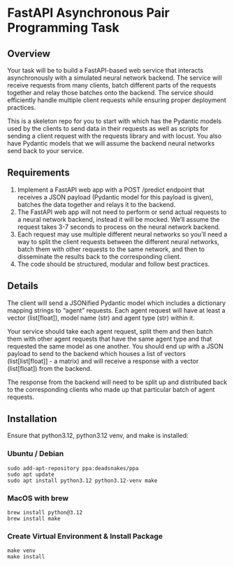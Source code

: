 # FastAPI Asynchronous Pair Programming Task

## Overview
Your task will be to build a FastAPI-based web service that interacts asynchronously with a simulated neural network 
backend. The service will receive requests from many clients, batch different parts of the requests together and relay 
those batches onto the backend. The service should efficiently handle multiple client requests while ensuring proper 
deployment practices.

This is a skeleton repo for you to start with which has the Pydantic models used by the clients to send data in their 
requests as well as scripts for sending a client request with the requests library and with locust. You also have 
Pydantic models that we will assume the backend neural networks send back to your service.

## Requirements
1. Implement a FastAPI web app with a POST /predict endpoint that receives a JSON payload (Pydantic model for this 
payload is given), batches the data together and relays it to the backend.
2. The FastAPI web app will not need to perform or send actual requests to a neural network backend, instead it will be 
mocked. We’ll assume the request takes 3-7 seconds to process on the neural network backend. 
3. Each request may use multiple different neural networks so you’ll need a way to split the client requests between 
the different neural networks, batch them with other requests to the same network, and then to disseminate the 
results back to the corresponding client. 
4. The code should be structured, modular and follow best practices.

## Details
The client will send a JSONified Pydantic model which includes a dictionary mapping strings to “agent” requests. Each 
agent request will have at least a vector (list[float]), model name (str) and agent type (str) within it.

Your service should take each agent request, split them and then batch them with other agent requests that have the same
 agent type and that requested the same model as one another. You should end up with a JSON payload to send to the 
backend which houses a list of vectors (list[list[float]] - a matrix) and will receive a response with a vector 
(list[float]) from the backend.

The response from the backend will need to be split up and distributed back to the corresponding clients who made up 
that particular batch of agent requests.

## Installation
Ensure that python3.12, python3.12 venv, and make is installed:

### Ubuntu / Debian
```commandline
sudo add-apt-repository ppa:deadsnakes/ppa
sudo apt update
sudo apt install python3.12 python3.12-venv make
```

### MacOS with brew
```commandline
brew install python@3.12
brew install make
```

### Create Virtual Environment & Install Package
```commandline
make venv
make install
```
